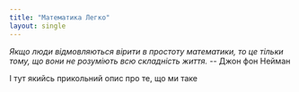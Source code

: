 ```yaml
---
title: "Математика Легко"
layout: single
---
```


_Якщо люди відмовляються вірити в простоту математики, то це тільки тому, що вони не розуміють всю складність життя._
-- Джон фон Нейман

І тут якийсь прикольний опис про те, що ми таке